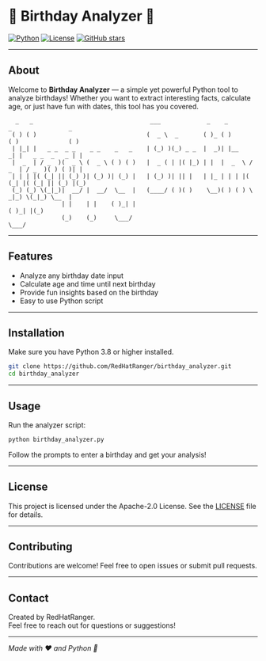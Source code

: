 # 🎉 Birthday Analyzer 🎂

[![Python](https://img.shields.io/badge/python-3.8%2B-blue?logo=python&style=flat-square)](https://www.python.org/)
[![License](https://img.shields.io/badge/license-Apache%202.0-green?style=flat-square)](LICENSE)
[![GitHub stars](https://img.shields.io/github/stars/RedHatRanger/birthday_analyzer?style=social)](https://github.com/RedHatRanger/birthday_analyzer/stargazers)

---

## About

Welcome to **Birthday Analyzer** — a simple yet powerful Python tool to analyze birthdays! Whether you want to extract interesting facts, calculate age, or just have fun with dates, this tool has you covered.

```
  _   _                                 ___             _    _          _                _ 
 ( ) ( )                               (  _ \  _       ( )_ ( )        ( )              ( )
 | |_| |   _ _  _ _    _ _    _   _    | (_) )(_) _ _  |  _)| |__     _| |   _ _  _   _ | |
 |  _  | / _  )(  _ \ (  _ \ ( ) ( )   |  _ ( | |( |_) | |  |  _  \ / _  | / _  )( ) ( )| |
 | | | |( (_| || (_) )| (_) )| (_) |   | (_) )| || |   | |_ | | | |( (_| |( (_| || (_) |(_)
 (_) (_) \(_|_)|  __/ |  __/  \__  |   (____/ ( )( )    \__)( ) ( ) \ _|_) \(_|_) \__  |   
               | |    | |    ( )_| |                                             ( )_| |(_)
               (_)    (_)     \___/                                               \___/                                              
```

---

## Features

- Analyze any birthday date input
- Calculate age and time until next birthday
- Provide fun insights based on the birthday
- Easy to use Python script

---

## Installation

Make sure you have Python 3.8 or higher installed.

```bash
git clone https://github.com/RedHatRanger/birthday_analyzer.git
cd birthday_analyzer
```

---

## Usage

Run the analyzer script:

```bash
python birthday_analyzer.py
```

Follow the prompts to enter a birthday and get your analysis!

---

## License

This project is licensed under the Apache-2.0 License. See the [LICENSE](LICENSE) file for details.

---

## Contributing

Contributions are welcome! Feel free to open issues or submit pull requests.

---

## Contact

Created by RedHatRanger.  
Feel free to reach out for questions or suggestions!

---

*Made with ❤️ and Python 🐍*

